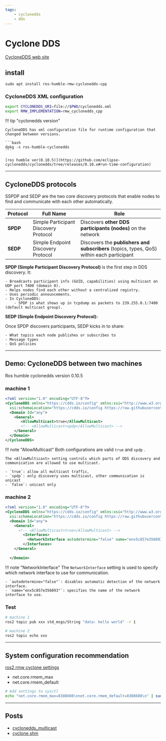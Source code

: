 ```yaml
---
tags:
    - cyclonedds
    - dds
---
```



# Cyclone DDS
[CycloneDDS web site](https://cyclonedds.io/)

## install

```
sudo apt install ros-humble-rmw-cyclonedds-cpp
```


### CycloneDDS XML configuration

```bash
export CYCLONEDDS_URI=file://$PWD/cyclonedds.xml
export RMW_IMPLEMENTATION=rmw_cyclonedds_cpp
```

!!! tip "cyclonedds version"
    
    CycloneDDS has xml configuration file for runtime configuration that changed between versions.

    ```bash
    dpkg -s ros-humble-cyclonedds
    ```

    [ros humble ver(0.10.5)](https://github.com/eclipse-cyclonedds/cyclonedds/tree/releases/0.10.x#run-time-configuration)
     
---

## CycloneDDS protocols

SSPDP and SEDP are the two core discovery protocols that enable nodes to find and communicate with each other automatically.

| Protocol | Full Name                             | Role                                                                                      |
| -------- | ------------------------------------- | ----------------------------------------------------------------------------------------- |
| **SPDP** | Simple Participant Discovery Protocol | Discovers **other DDS participants (nodes)** on the network                               |
| **SEDP** | Simple Endpoint Discovery Protocol    | Discovers the **publishers and subscribers** (topics, types, QoS) within each participant |


**SPDP (Simple Participant Discovery Protocol)**
is the first step in DDS discovery. It:

    - Broadcasts participant info (GUID, capabilities) using multicast on UDP port 7400 (domain 0).
    - Helps nodes find each other without a centralized registry.
    - Uses periodic announcements.
    - In CycloneDDS:
        - SPDP is what shows up in tcpdump as packets to 239.255.0.1:7400 (default multicast group).

**SEDP (Simple Endpoint Discovery Protocol):**

Once SPDP discovers participants, SEDP kicks in to share:

    - What topics each node publishes or subscribes to
    - Message types
    - QoS policies



---

## Demo: CycloneDDS between two machines
Ros humble cyclonedds version 0.10.5

### machine 1

```xml title="cyclonedds.xml"
<?xml version="1.0" encoding="UTF-8"?>
<CycloneDDS xmlns="https://cdds.io/config" xmlns:xsi="http://www.w3.org/2001/XMLSchema-instance"
  xsi:schemaLocation="https://cdds.io/config https://raw.githubusercontent.com/eclipse-cyclonedds/cyclonedds/master/etc/cyclonedds.xsd">
  <Domain Id="any">
    <General>
       <AllowMulticast>true</AllowMulticast>
       <!-- <AllowMulticast>spdp</AllowMulticast> -->
    </General>
  </Domain>
</CycloneDDS>

```

!!! note "AllowMulticast"
    Both configurations are valid `true` and `spdp` .

    The <AllowMulticast> setting controls which parts of DDS discovery and communication are allowed to use multicast.

    - `true`: allow all multicast traffic,
    - `spdp`: only discovery uses multicast, other communication is unicast
    - `false`: unicast only
     

### machine 2

```xml title="cyclonedds.xml"
<?xml version="1.0" encoding="UTF-8"?>
<CycloneDDS xmlns="https://cdds.io/config" xmlns:xsi="http://www.w3.org/2001/XMLSchema-instance"
  xsi:schemaLocation="https://cdds.io/config https://raw.githubusercontent.com/eclipse-cyclonedds/cyclonedds/master/etc/cyclonedds.xsd">
  <Domain Id="any">
    <General>
      <!-- <AllowMulticast>true</AllowMulticast> -->
        <Interfaces>
          <NetworkInterface autodetermine="false" name="enx5c857e356893"/>
        </Interfaces>
    </General>
  
  </Domain>

```
!!! note "NetworkInterface"
    The `NetworkInterface` setting is used to specify which network interface to use for communication. 

    - `autodetermine="false"`: disables automatic detection of the network interface.
    - `name="enx5c857e356893"`: specifies the name of the network interface to use.

    
     


### Test

```bash
# machine 1
ros2 topic pub xxx std_msgs/String "data: hello world" -r 1
```

```bash
# machine 2
ros2 topic echo xxx
```

---

## System configuration recommendation
[ros2 rmw cyclone settings](https://github.com/ros2/rmw_cyclonedds?tab=readme-ov-file#performance-recommendations)

- net.core.rmem_max
- net.core.rmem_default

```bash
# Add settings to sysctl 
echo "net.core.rmem_max=8388608\nnet.core.rmem_default=8388608\n" | sudo tee /etc/sysctl.d/60-cyclonedds.conf
```



---

## Posts

- [cyclonedds_multicast](cyclonedds_multicast.md)
- [cyclone shm](cyclinedds_shm.md)